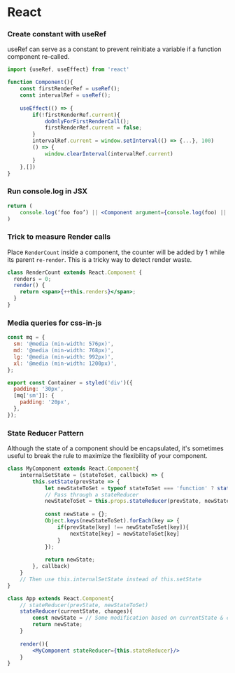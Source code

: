 # React

### Create constant with useRef

useRef can serve as a constant to prevent reinitiate a variable if a function component re-called. 

```jsx
import {useRef, useEffect} from 'react'

function Component(){
    const firstRenderRef = useRef();
    const intervalRef = useRef();
    
    useEffect(() => {
        if(!firstRenderRef.current){
            doOnlyForFirstRenderCall();
            firstRenderRef.current = false;
        }
        intervalRef.current = window.setInterval(() => {...}, 100)
        () => {
            window.clearInterval(intervalRef.current)
        }
    },[])        
}
```

### Run console.log in JSX

```jsx
return (
    console.log(‘foo foo’) || <Component argument={console.log(foo) || bar} />
)
```

### Trick to measure Render calls

Place `RenderCount` inside a component, the counter will be added by 1 while its parent `re-render`. This is a tricky way to detect render waste.

```jsx
class RenderCount extends React.Component {
  renders = 0;
  render() {
    return <span>{++this.renders}</span>;
  }
}
```

### ​Media queries for css-in-js

```jsx
const mq = {
  sm: '@media (min-width: 576px)',
  md: '@media (min-width: 768px)',
  lg: '@media (min-width: 992px)',
  xl: '@media (min-width: 1200px)',
};

export const Container = styled('div')({
  padding: '30px',
  [mq['sm']]: {
    padding: '20px',
  },
});
```

### State Reducer Pattern

Although the state of a component should be encapsulated, it's sometimes useful to break the rule to maximize the flexibility of your component.

```jsx
class MyComponent extends React.Component{
    internalSetState = (stateToSet, callback) => {
        this.setState(prevState => {
            let newStateToSet = typeof stateToSet === 'function' ? stateToSet(prevState) : stateToSet;
            // Pass through a stateReducer
            newStateToSet = this.props.stateReducer(prevState, newStateToSet);            
            
            const newState = {};
            Object.keys(newStateToSet).forEach(key => {
                if(prevState[key] !== newStateToSet[key]){
                    nextState[key] = newStateToSet[key]
                }
            });            
            
            return newState;
        }, callback)
    }
    // Then use this.internalSetState instead of this.setState
}

class App extends React.Component{
    // stateReducer(prevState, newStateToSet)
    stateReducer(currentState, changes){
        const newState = // Some modification based on currentState & changes                
        return newState;
    }
    
    render(){
        <MyComponent stateReducer={this.stateReducer}/>
    }
}
```

